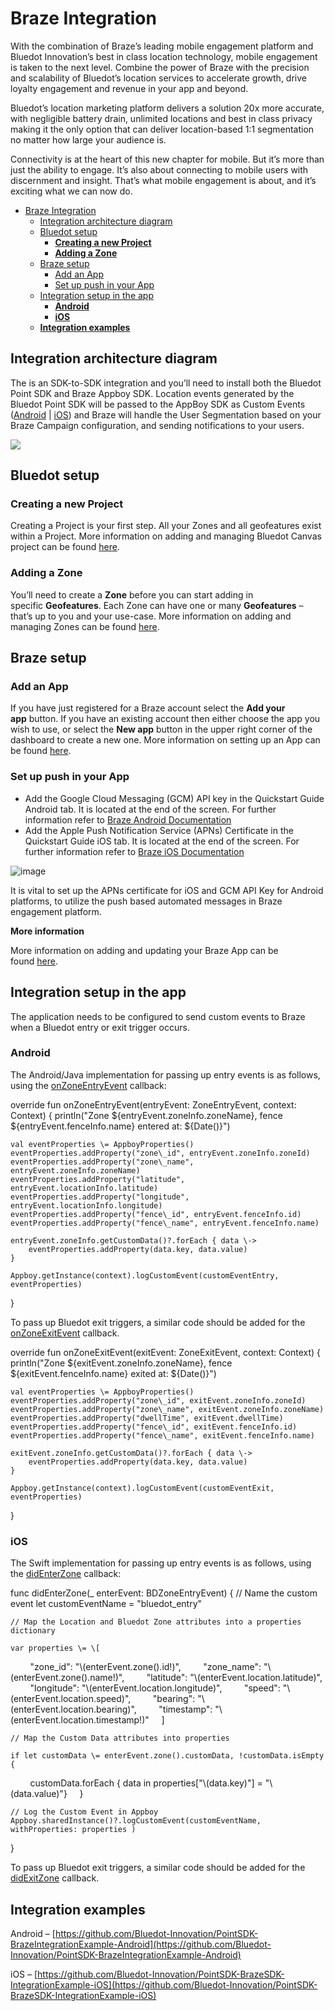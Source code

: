 Braze Integration
=================

With the combination of Braze’s leading mobile engagement platform and Bluedot Innovation’s best in class location technology, mobile engagement is taken to the next level. Combine the power of Braze with the precision and scalability of Bluedot’s location services to accelerate growth, drive loyalty engagement and revenue in your app and beyond.

Bluedot’s location marketing platform delivers a solution 20x more accurate, with negligible battery drain, unlimited locations and best in class privacy making it the only option that can deliver location-based 1:1 segmentation no matter how large your audience is.

Connectivity is at the heart of this new chapter for mobile. But it’s more than just the ability to engage. It’s also about connecting to mobile users with discernment and insight. That’s what mobile engagement is about, and it’s exciting what we can now do.

- [Braze Integration](#braze-integration)
  - [Integration architecture diagram](#integration-architecture-diagram)
  - [Bluedot setup](#bluedot-setup)
    - [**Creating a new Project**](#creating-a-new-project)
    - [**Adding a Zone**](#adding-a-zone)
  - [Braze setup](#braze-setup)
    - [Add an App](#add-an-app)
    - [Set up push in your App](#set-up-push-in-your-app)
  - [Integration setup in the app](#integration-setup-in-the-app)
    - [**Android**](#android)
    - [**iOS**](#ios)
  - [**Integration examples**](#integration-examples)

Integration architecture diagram
--------------------------------

The is an SDK-to-SDK integration and you’ll need to install both the Bluedot Point SDK and Braze Appboy SDK. Location events generated by the Bluedot Point SDK will be passed to the AppBoy SDK as Custom Events ([Android](https://www.braze.com/docs/developer_guide/platform_integration_guides/android/analytics/tracking_custom_events/#tracking-custom-events) | [iOS](https://www.braze.com/docs/developer_guide/platform_integration_guides/ios/analytics/tracking_custom_events/)) and Braze will handle the User Segmentation based on your Braze Campaign configuration, and sending notifications to your users.

![](https://docs.bluedot.io/wp-content/uploads/2021/06/Bluedot-Braze-System-Architecture-1024x576.png)

Bluedot setup
-------------

### **Creating a new Project**

Creating a Project is your first step. All your Zones and all geofeatures exist within a Project. More information on adding and managing Bluedot Canvas project can be found [here](https://docs.bluedot.io/canvas/creating-a-new-project/).

### **Adding a Zone**

You’ll need to create a **Zone** before you can start adding in specific **Geofeatures**. Each Zone can have one or many **Geofeatures** – that’s up to you and your use-case. More information on adding and managing Zones can be found [here](https://docs.bluedot.io/canvas/add-a-new-zone/).

Braze setup
-----------

### Add an App

If you have just registered for a Braze account select the **Add your app** button. If you have an existing account then either choose the app you wish to use, or select the **New app** button in the upper right corner of the dashboard to create a new one. More information on setting up an App can be found [here](https://www.braze.com/docs/developer_guide/platform_wide/app_group_configuration/).

### Set up push in your App

*   Add the Google Cloud Messaging (GCM) API key in the Quickstart Guide Android tab. It is located at the end of the screen. For further information refer to [Braze Android Documentation](https://www.braze.com/docs/developer_guide/platform_integration_guides/android/push_notifications/integration/)
*   Add the Apple Push Notification Service (APNs) Certificate in the Quickstart Guide iOS tab. It is located at the end of the screen. For further information refer to [Braze iOS Documentation](https://www.braze.com/docs/developer_guide/platform_integration_guides/ios/push_notifications/integration/#push-integration)

![image](https://docs.bluedot.io/wp-content/uploads/2021/07/info.png)

It is vital to set up the APNs certificate for iOS and GCM API Key for Android platforms, to utilize the push based automated messages in Braze engagement platform.

**More information**

More information on adding and updating your Braze App can be found [here](https://www.braze.com/docs/user_guide/administrative/app_settings/).

Integration setup in the app
----------------------------

The application needs to be configured to send custom events to Braze when a Bluedot entry or exit trigger occurs.

### **Android**

The Android/Java implementation for passing up entry events is as follows, using the [onZoneEntryEvent](https://android-docs.bluedot.io/-bluedot-s-d-k/au.com.bluedot.point.net.engine/-geo-triggering-event-receiver/index.html#%5Bau.com.bluedot.point.net.engine%2FGeoTriggeringEventReceiver%2FonZoneEntryEvent%2F%23au.com.bluedot.point.net.engine.ZoneEntryEvent%23android.content.Context%2FPointingToDeclaration%2F%5D%2FFunctions%2F-762893342) callback:

override fun onZoneEntryEvent(entryEvent: ZoneEntryEvent, context: Context) {
    println("Zone ${entryEvent.zoneInfo.zoneName}, fence ${entryEvent.fenceInfo.name} entered at: ${Date()}")

    val eventProperties \= AppboyProperties()
    eventProperties.addProperty("zone\_id", entryEvent.zoneInfo.zoneId)
    eventProperties.addProperty("zone\_name", entryEvent.zoneInfo.zoneName)
    eventProperties.addProperty("latitude", entryEvent.locationInfo.latitude)
    eventProperties.addProperty("longitude", entryEvent.locationInfo.longitude)
    eventProperties.addProperty("fence\_id", entryEvent.fenceInfo.id)
    eventProperties.addProperty("fence\_name", entryEvent.fenceInfo.name)

    entryEvent.zoneInfo.getCustomData()?.forEach { data \->
        eventProperties.addProperty(data.key, data.value)
    }

    Appboy.getInstance(context).logCustomEvent(customEventEntry, eventProperties)
}

To pass up Bluedot exit triggers, a similar code should be added for the [onZoneExitEvent](https://android-docs.bluedot.io/-bluedot-s-d-k/au.com.bluedot.point.net.engine/-geo-triggering-event-receiver/index.html#%5Bau.com.bluedot.point.net.engine%2FGeoTriggeringEventReceiver%2FonZoneEntryEvent%2F%23au.com.bluedot.point.net.engine.ZoneEntryEvent%23android.content.Context%2FPointingToDeclaration%2F%5D%2FFunctions%2F-762893342) callback.

override fun onZoneExitEvent(exitEvent: ZoneExitEvent, context: Context) {
    println("Zone ${exitEvent.zoneInfo.zoneName}, fence ${exitEvent.fenceInfo.name} exited at: ${Date()}")

    val eventProperties \= AppboyProperties()
    eventProperties.addProperty("zone\_id", exitEvent.zoneInfo.zoneId)
    eventProperties.addProperty("zone\_name", exitEvent.zoneInfo.zoneName)
    eventProperties.addProperty("dwellTime", exitEvent.dwellTime)
    eventProperties.addProperty("fence\_id", exitEvent.fenceInfo.id)
    eventProperties.addProperty("fence\_name", exitEvent.fenceInfo.name)

    exitEvent.zoneInfo.getCustomData()?.forEach { data \->
        eventProperties.addProperty(data.key, data.value)
    }

    Appboy.getInstance(context).logCustomEvent(customEventExit, eventProperties)
}

### **iOS**

The Swift implementation for passing up entry events is as follows, using the [didEnterZone](https://ios-docs.bluedot.io/Protocols/BDPGeoTriggeringEventDelegate.html#/c:objc(pl)BDPGeoTriggeringEventDelegate(im)didEnterZone:) callback:

func didEnterZone(\_ enterEvent: BDZoneEntryEvent) {
    // Name the custom event let customEventName \= "bluedot\_entry"

    // Map the Location and Bluedot Zone attributes into a properties dictionary

    var properties \= \[
        "zone\_id": "\\(enterEvent.zone().id!)",
        "zone\_name": "\\(enterEvent.zone().name!)",
        "latitude": "\\(enterEvent.location.latitude)",
        "longitude": "\\(enterEvent.location.longitude)",
        "speed": "\\(enterEvent.location.speed)",
        "bearing": "\\(enterEvent.location.bearing)",
        "timestamp": "\\(enterEvent.location.timestamp!)"
    \]

    // Map the Custom Data attributes into properties

    if let customData \= enterEvent.zone().customData, !customData.isEmpty {
        customData.forEach { data in properties\["\\(data.key)"\] \= "\\(data.value)"}
    }

    // Log the Custom Event in Appboy
    Appboy.sharedInstance()?.logCustomEvent(customEventName, withProperties: properties )
}

To pass up Bluedot exit triggers, a similar code should be added for the [didExitZone](https://ios-docs.bluedot.io/Protocols/BDPGeoTriggeringEventDelegate.html#/c:objc(pl)BDPGeoTriggeringEventDelegate(im)didExitZone:) callback.

**Integration examples**
------------------------

Android – [https://github.com/Bluedot-Innovation/PointSDK-BrazeIntegrationExample-Android](https://github.com/Bluedot-Innovation/PointSDK-BrazeIntegrationExample-Android)

iOS – [https://github.com/Bluedot-Innovation/PointSDK-BrazeSDK-IntegrationExample-iOS](https://github.com/Bluedot-Innovation/PointSDK-BrazeSDK-IntegrationExample-iOS)